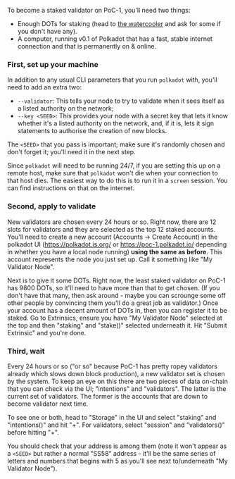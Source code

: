 To become a staked validator on PoC-1, you'll need two things:

- Enough DOTs for staking (head to [the watercooler](https://riot.im/app/#/room/#polkadot-watercooler:matrix.org) and ask for some if you don't have any).
- A computer, running v0.1 of Polkadot that has a fast, stable internet connection and that is permanently on & online.

### First, set up your machine

In addition to any usual CLI parameters that you run `polkadot` with, you'll need to add an extra two:

- `--validator`: This tells your node to try to validate when it sees itself as a listed authority on the network;
- `--key <SEED>`: This provides your node with a secret key that lets it know whether it's a listed authority on the network, and, if it is, lets it sign statements to authorise the creation of new blocks.

The `<SEED>` that you pass is important; make sure it's randomly chosen and don't forget it; you'll need it in the next step.

Since `polkadot` will need to be running 24/7, if you are setting this up on a remote host, make sure that `polkadot` won't die when your connection to that host dies. The easiest way to do this is to run it in a `screen` session. You can find instructions on that on the internet.

### Second, apply to validate

New validators are chosen every 24 hours or so. Right now, there are 12 slots for validators and they are selected as the top 12 staked accounts. You'll need to create a new account (Accounts -> Create Account) in the polkadot UI (https://polkadot.js.org/ or https://poc-1.polkadot.io/ depending in whether you have a local node running) **using the same <SEED> as before**. This account represents the node you just set up. Call it something like "My Validator Node".

Next is to give it some DOTs. Right now, the least staked validator on PoC-1 has 9800 DOTs, so it'll need to have more than that to get chosen. (If you don't have that many, then ask around - maybe you can scrounge some off other people by convincing them you'll do a great job as validator.) Once your account has a decent amount of DOTs in, then you can register it to be staked. Go to Extrinsics, ensure you have "My Validator Node" selected at the top and then "staking" and "stake()" selected underneath it. Hit "Submit Extrinsic" and you're done.

### Third, wait

Every 24 hours or so ("or so" because PoC-1 has pretty ropey validators already which slows down block production), a new validator set is chosen by the system. To keep an eye on this there are two pieces of data on-chain that you can check via the UI; "intentions" and "validators". The latter is the current set of validators. The former is the accounts that are down to become validator next time.

To see one or both, head to "Storage" in the UI and select "staking" and "intentions()" and hit "+". For validators, select "session" and "validators()" before hitting "+".

You should check that your address is among them (note it won't appear as a `<SEED>` but rather a normal "SS58" address - it'll be the same series of letters and numbers that begins with 5 as you'll see next to/underneath "My Validator Node").


